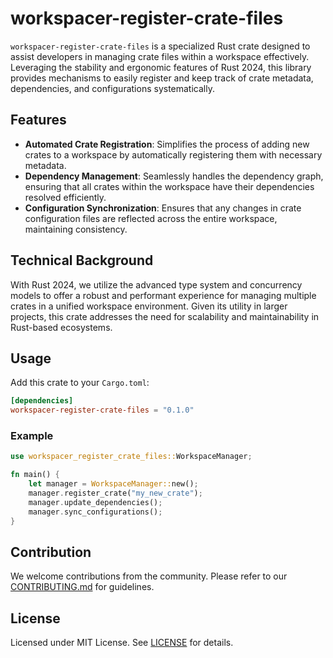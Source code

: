 # workspacer-register-crate-files

`workspacer-register-crate-files` is a specialized Rust crate designed to assist developers in managing crate files within a workspace effectively. Leveraging the stability and ergonomic features of Rust 2024, this library provides mechanisms to easily register and keep track of crate metadata, dependencies, and configurations systematically.

## Features

- **Automated Crate Registration**: Simplifies the process of adding new crates to a workspace by automatically registering them with necessary metadata.
- **Dependency Management**: Seamlessly handles the dependency graph, ensuring that all crates within the workspace have their dependencies resolved efficiently.
- **Configuration Synchronization**: Ensures that any changes in crate configuration files are reflected across the entire workspace, maintaining consistency.

## Technical Background

With Rust 2024, we utilize the advanced type system and concurrency models to offer a robust and performant experience for managing multiple crates in a unified workspace environment. Given its utility in larger projects, this crate addresses the need for scalability and maintainability in Rust-based ecosystems.

## Usage

Add this crate to your `Cargo.toml`:

```toml
[dependencies]
workspacer-register-crate-files = "0.1.0"
```

### Example

```rust
use workspacer_register_crate_files::WorkspaceManager;

fn main() {
    let manager = WorkspaceManager::new();
    manager.register_crate("my_new_crate");
    manager.update_dependencies();
    manager.sync_configurations();
}
```

## Contribution

We welcome contributions from the community. Please refer to our [CONTRIBUTING.md](CONTRIBUTING.md) for guidelines.

## License

Licensed under MIT License. See [LICENSE](LICENSE) for details.
